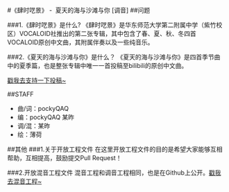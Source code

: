 #《肆时呓景》 - &nbsp;夏天的海与沙滩与你 [调音]
##问题

###1.《肆时呓景》是什么?
《肆时呓景》是华东师范大学第二附属中学（紫竹校区）VOCALOID社推出的第二张专辑，其中包含了春、夏、秋、冬四首VOCALOID原创中文曲，其附属伴奏以及一些纯音乐。

###2.《夏天的海与沙滩与你》是什么？
《夏天的海与沙滩与你》是四首季节曲中的夏季篇，也是整张专辑中唯一一首投稿至bilibili的原创中文曲。

[戳我去支持一下投稿~](http://www.bilibili.com/video/av5294543/)

##STAFF
* 曲/词：pockyQAQ
* 编：pockyQAQ 某昨
* 调/混：某昨
* 绘：薄荷

##其他
###1.关于开放工程文件
在这里开放工程文件的目的是希望大家能够互相帮助，互相提高，鼓励提交Pull Request！

###2.开放混音工程文件
混音工程和调音工程相同，也是在Github上公开。[戳我去混音工程~](https://github.com/zzevc/seasons_natsu_audition)